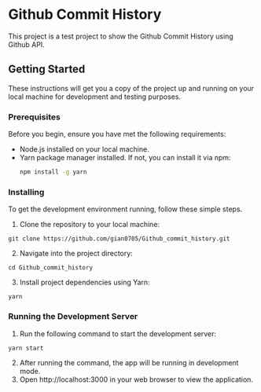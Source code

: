 # Github Commit History

This project is a test project to show the Github Commit History using Github API.

## Getting Started

These instructions will get you a copy of the project up and running on your local machine for development and testing purposes.

### Prerequisites

Before you begin, ensure you have met the following requirements:

- Node.js installed on your local machine.
- Yarn package manager installed. If not, you can install it via npm:
  ```sh
  npm install -g yarn
  ```

### Installing

To get the development environment running, follow these simple steps.

1. Clone the repository to your local machine:

```
git clone https://github.com/gian0705/Github_commit_history.git
```

2. Navigate into the project directory:

```
cd Github_commit_history
```

3. Install project dependencies using Yarn:

```
yarn
```

### Running the Development Server

1. Run the following command to start the development server:

```
yarn start
```

2. After running the command, the app will be running in development mode.
3. Open http://localhost:3000 in your web browser to view the application.
